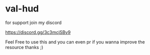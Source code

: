 # val-hud

for support join my discord 

https://discord.gg/3c3mcjSBv9

Feel Free to use this and you can even pr if you wanna improve the resource thanks ;)
